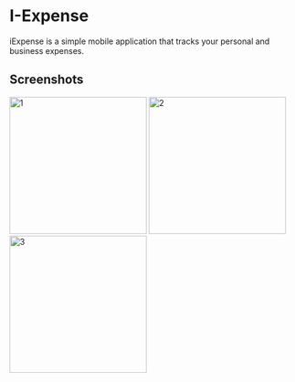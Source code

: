 # I-Expense
iExpense is a simple mobile application that tracks your personal and business expenses.


## Screenshots
<img width="240" alt="1" src="https://github.com/Batuhan-Akdemirr/I-Expense/assets/85792583/5cdd0fbd-8518-4dba-8d89-a72ca70a67c5">
<img width="240" alt="2" src="https://github.com/Batuhan-Akdemirr/I-Expense/assets/85792583/aaa90611-f46c-4f1e-b229-4c55eeda8115">
<img width="240" alt="3" src="https://github.com/Batuhan-Akdemirr/I-Expense/assets/85792583/4bb69416-2615-4aa2-bf89-20151dc4497b">

